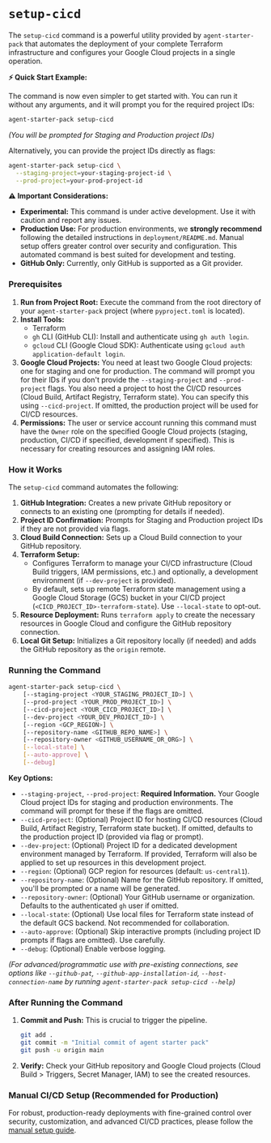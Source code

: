 # `setup-cicd`

The `setup-cicd` command is a powerful utility provided by `agent-starter-pack` that automates the deployment of your complete Terraform infrastructure and configures your Google Cloud projects in a single operation.

**⚡️ Quick Start Example:**

The command is now even simpler to get started with. You can run it without any arguments, and it will prompt you for the required project IDs:

```bash
agent-starter-pack setup-cicd
```
*(You will be prompted for Staging and Production project IDs)*

Alternatively, you can provide the project IDs directly as flags:

```bash
agent-starter-pack setup-cicd \
  --staging-project=your-staging-project-id \
  --prod-project=your-prod-project-id
```

**⚠️ Important Considerations:**

*   **Experimental:** This command is under active development. Use it with caution and report any issues.
*   **Production Use:** For production environments, we **strongly recommend** following the detailed instructions in `deployment/README.md`. Manual setup offers greater control over security and configuration. This automated command is best suited for development and testing.
*   **GitHub Only:** Currently, only GitHub is supported as a Git provider.

### Prerequisites

1.  **Run from Project Root:** Execute the command from the root directory of your `agent-starter-pack` project (where `pyproject.toml` is located).
2.  **Install Tools:**
    *   Terraform
    *   `gh` CLI (GitHub CLI): Install and authenticate using `gh auth login`.
    *   `gcloud` CLI (Google Cloud SDK): Authenticate using `gcloud auth application-default login`.
3.  **Google Cloud Projects:** You need at least two Google Cloud projects: one for staging and one for production. The command will prompt you for their IDs if you don't provide the `--staging-project` and `--prod-project` flags. You also need a project to host the CI/CD resources (Cloud Build, Artifact Registry, Terraform state). You can specify this using `--cicd-project`. If omitted, the production project will be used for CI/CD resources.
4.  **Permissions:** The user or service account running this command must have the `Owner` role on the specified Google Cloud projects (staging, production, CI/CD if specified, development if specified). This is necessary for creating resources and assigning IAM roles.

### How it Works

The `setup-cicd` command automates the following:

1.  **GitHub Integration:** Creates a new private GitHub repository or connects to an existing one (prompting for details if needed).
2.  **Project ID Confirmation:** Prompts for Staging and Production project IDs if they are not provided via flags.
3.  **Cloud Build Connection:** Sets up a Cloud Build connection to your GitHub repository.
4.  **Terraform Setup:**
    *   Configures Terraform to manage your CI/CD infrastructure (Cloud Build triggers, IAM permissions, etc.) and optionally, a development environment (if `--dev-project` is provided).
    *   By default, sets up remote Terraform state management using a Google Cloud Storage (GCS) bucket in your CI/CD project (`<CICD_PROJECT_ID>-terraform-state`). Use `--local-state` to opt-out.
5.  **Resource Deployment:** Runs `terraform apply` to create the necessary resources in Google Cloud and configure the GitHub repository connection.
6.  **Local Git Setup:** Initializes a Git repository locally (if needed) and adds the GitHub repository as the `origin` remote.

### Running the Command

```bash
agent-starter-pack setup-cicd \
    [--staging-project <YOUR_STAGING_PROJECT_ID>] \
    [--prod-project <YOUR_PROD_PROJECT_ID>] \
    [--cicd-project <YOUR_CICD_PROJECT_ID>] \
    [--dev-project <YOUR_DEV_PROJECT_ID>] \
    [--region <GCP_REGION>] \
    [--repository-name <GITHUB_REPO_NAME>] \
    [--repository-owner <GITHUB_USERNAME_OR_ORG>] \
    [--local-state] \
    [--auto-approve] \
    [--debug]
```

**Key Options:**

*   `--staging-project`, `--prod-project`: **Required Information.** Your Google Cloud project IDs for staging and production environments. The command will prompt for these if the flags are omitted.
*   `--cicd-project`: (Optional) Project ID for hosting CI/CD resources (Cloud Build, Artifact Registry, Terraform state bucket). If omitted, defaults to the production project ID (provided via flag or prompt).
*   `--dev-project`: (Optional) Project ID for a dedicated development environment managed by Terraform. If provided, Terraform will also be applied to set up resources in this development project.
*   `--region`: (Optional) GCP region for resources (default: `us-central1`).
*   `--repository-name`: (Optional) Name for the GitHub repository. If omitted, you'll be prompted or a name will be generated.
*   `--repository-owner`: (Optional) Your GitHub username or organization. Defaults to the authenticated `gh` user if omitted.
*   `--local-state`: (Optional) Use local files for Terraform state instead of the default GCS backend. Not recommended for collaboration.
*   `--auto-approve`: (Optional) Skip interactive prompts (including project ID prompts if flags are omitted). Use carefully.
*   `--debug`: (Optional) Enable verbose logging.

*(For advanced/programmatic use with pre-existing connections, see options like `--github-pat`, `--github-app-installation-id`, `--host-connection-name` by running `agent-starter-pack setup-cicd --help`)*

### After Running the Command

1.  **Commit and Push:** This is crucial to trigger the pipeline.
    ```bash
    git add .
    git commit -m "Initial commit of agent starter pack"
    git push -u origin main
    ```
2.  **Verify:** Check your GitHub repository and Google Cloud projects (Cloud Build > Triggers, Secret Manager, IAM) to see the created resources.

### Manual CI/CD Setup (Recommended for Production)

For robust, production-ready deployments with fine-grained control over security, customization, and advanced CI/CD practices, please follow the [manual setup guide](../deployment.md).
